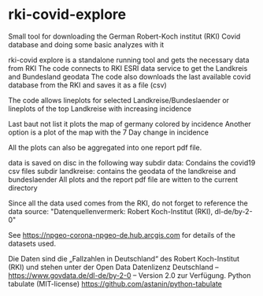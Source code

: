 # rki-covid-explore

Small tool for downloading the German Robert-Koch institut (RKI) Covid database and doing some 
basic analyzes with it

rki-covid explore is a standalone running tool and gets the necessary data from RKI
The code connects to RKI ESRI data service to get the Landkreis and Bundesland geodata
The code also downloads the last available covid database from the RKI and saves it as a file (csv)

The code allows lineplots for selected Landkreise/Bundeslaender
or lineplots of the top Landkreise with increasing incidence

Last baut not list it plots the map of germany colored by incidence
Another option is a plot of the map with the 7 Day change in incidence

All the plots can also be aggregated into one report pdf file.

data is saved on disc in the following way
   subdir data: Condains the covid19 csv files
   subdir landkreise: contains the geodata of the landkreise and bundeslaender
   All plots and the report pdf file are witten to the current directory
   
Since all the data used comes from the RKI, do not forget to reference the data source:
"Datenquellenvermerk: Robert Koch-Institut (RKI), dl-de/by-2-0"

See https://npgeo-corona-npgeo-de.hub.arcgis.com for details of the datasets used.


Die Daten sind die „Fallzahlen in Deutschland“ des Robert Koch-Institut (RKI) und stehen unter der
Open Data Datenlizenz Deutschland – https://www.govdata.de/dl-de/by-2-0 – Version 2.0 zur Verfügung. 
Python tabulate (MIT-license) https://github.com/astanin/python-tabulate
